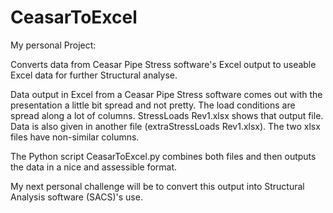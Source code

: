 # CeasarToExcel
My personal Project:

Converts data from Ceasar Pipe Stress software's Excel output to useable Excel data for further Structural analyse.

Data output in Excel from a Ceasar Pipe Stress software comes out with the presentation a little bit spread and not pretty. The load conditions are spread along a lot of columns. StressLoads Rev1.xlsx shows that output file. Data is also given in another file (extraStressLoads Rev1.xlsx). The two xlsx files have non-similar columns.

The Python script CeasarToExcel.py combines both files and then outputs the data in a nice and assessible format.

My next personal challenge will be to convert this output into Structural Analysis software (SACS)'s use.
